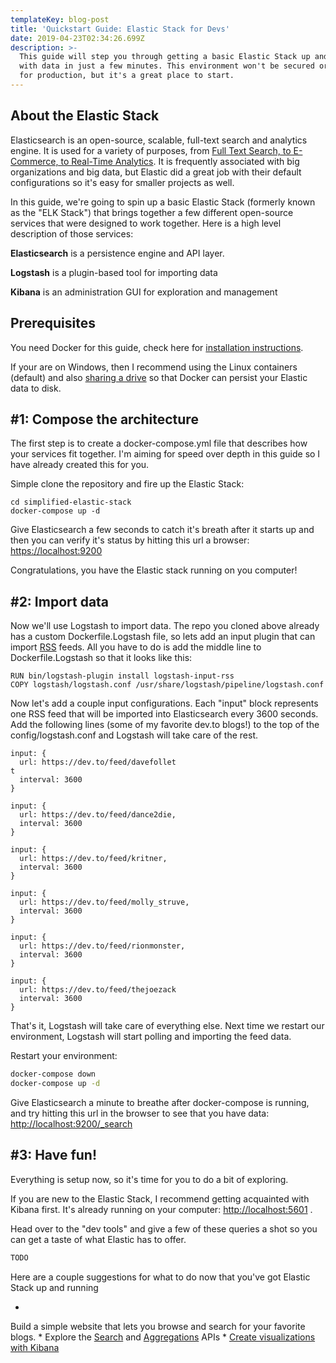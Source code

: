```yaml
---
templateKey: blog-post
title: 'Quickstart Guide: Elastic Stack for Devs'
date: 2019-04-23T02:34:26.699Z
description: >-
  This guide will step you through getting a basic Elastic Stack up and running
  with data in just a few minutes. This environment won't be secured or tuned
  for production, but it's a great place to start.
---
```

## About the Elastic Stack
Elasticsearch is an open-source, scalable, full-text search and analytics engine. It is used for a variety of purposes, from [Full Text Search, to E-Commerce, to Real-Time Analytics](https://searchbetter.dev/blog/elasticsearch-is-not-just-for-search/). It is frequently associated with big organizations and big data, but Elastic did a great job with their default configurations so it's easy for smaller projects as well.

In this guide, we're going to spin up a basic Elastic Stack (formerly known as the "ELK Stack") that brings together a few different open-source services that were designed to work together. Here is a high level description of those services:

**Elasticsearch** is a persistence engine and API layer.

**Logstash** is a plugin-based tool for importing data

**Kibana** is an administration GUI for exploration and management

## Prerequisites
You need Docker for this guide, check here for [installation instructions](https://docs.docker.com/install/).

If your are on Windows, then I recommend using the Linux containers (default) and also [sharing a drive](https://blogs.msdn.microsoft.com/wael-kdouh/2017/06/26/enabling-drive-sharing-with-docker-for-windows/) so that Docker can persist your Elastic data to disk. 

## #1: Compose the architecture
The first step is to create a docker-compose.yml file that describes how your services fit together. I'm aiming for speed over depth in this guide so I have already created this for you.

Simple clone the repository and fire up the Elastic Stack:

```git clone https://github.com/codingblocks/simplified-elastic-stack.git
cd simplified-elastic-stack
docker-compose up -d
```
Give Elasticsearch a few seconds to catch it's breath after it starts up and then you can verify it's status by hitting this url a browser: [https://localhost:9200](https://localhost:9200)

Congratulations, you have the Elastic stack running on you computer!

## #2: Import data

Now we'll use Logstash to import data. The repo you cloned above already has a custom Dockerfile.Logstash file, so lets add an input plugin that can import [RSS](https://www.copyblogger.com/what-the-heck-is-rss/) feeds. All you have to do is add the middle line to Dockerfile.Logstash so that it looks like this:

```FROM docker.elastic.co/logstash/logstash-oss:7.0
RUN bin/logstash-plugin install logstash-input-rss
COPY logstash/logstash.conf /usr/share/logstash/pipeline/logstash.conf
```

Now let's add a couple input configurations. Each "input" block represents one RSS feed that will be imported into Elasticsearch every 3600 seconds. Add the following lines (some of my favorite dev.to blogs!) to the top of the config/logstash.conf and Logstash will take care of the rest.

```
input: {
  url: https://dev.to/feed/davefollett
  interval: 3600
}

input: {
  url: https://dev.to/feed/dance2die,
  interval: 3600
}

input: {
  url: https://dev.to/feed/kritner,
  interval: 3600
}

input: {
  url: https://dev.to/feed/molly_struve,
  interval: 3600
}

input: {
  url: https://dev.to/feed/rionmonster,
  interval: 3600
}

input: {
  url: https://dev.to/feed/thejoezack
  interval: 3600
}
```

That's it, Logstash will take care of everything else. Next time we restart our environment, Logstash will start polling and importing the feed data.

Restart your environment:

```bash
docker-compose down
docker-compose up -d
```

Give Elasticsearch a minute to breathe after docker-compose is running, and try hitting this url in the browser to see that you have data: [http://localhost:9200/_search](http://localhost:9200/_search)

## #3: Have fun!
Everything is setup now, so it's time for you to do a bit of exploring.

If you are new to the Elastic Stack, I recommend getting acquainted with Kibana first. It's already running on your computer: [http://localhost:5601](http://localhost:5601).

Head over to the "dev tools" and give a few of these queries a shot so you can get a taste of what Elastic has to offer.

```bash
TODO
```

Here are a couple suggestions for what to do now that you've got Elastic Stack up and running

* Build a simple website that lets you browse and search for your favorite blogs.
* Explore the [Search](https://www.elastic.co/guide/en/elasticsearch/reference/current/search-search.html) and [Aggregations](https://www.elastic.co/guide/en/elasticsearch/reference/current/search-aggregations.html) APIs
* [Create visualizations with Kibana](https://www.elastic.co/guide/en/kibana/current/visualize.html)






